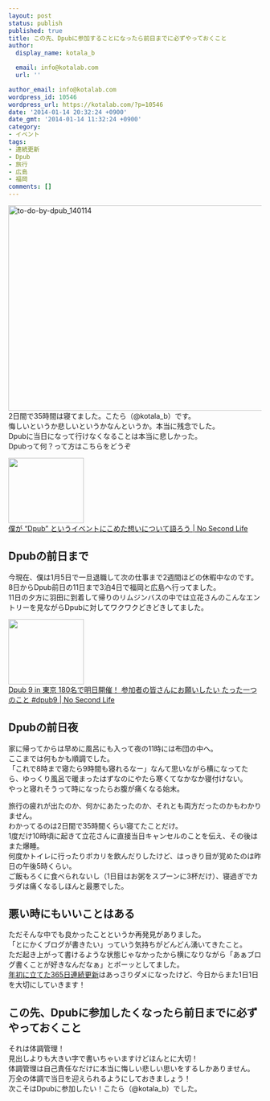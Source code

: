 ```yaml
---
layout: post
status: publish
published: true
title: この先、Dpubに参加することになったら前日までに必ずやっておくこと
author:
  display_name: kotala_b

  email: info@kotalab.com
  url: ''

author_email: info@kotalab.com
wordpress_id: 10546
wordpress_url: https://kotalab.com/?p=10546
date: '2014-01-14 20:32:24 +0900'
date_gmt: '2014-01-14 11:32:24 +0900'
category:
- イベント
tags:
- 連続更新
- Dpub
- 旅行
- 広島
- 福岡
comments: []
---
```

<p><img src="https://kotalab.com/wp-content/uploads/to-do-by-dpub_140114-546x409.jpg" alt="to-do-by-dpub_140114" width="546" height="409" class="alignnone size-large wp-image-10549" /><br />
2日間で35時間は寝てました。こたら（@kotala_b）です。<br />
悔しいというか悲しいというかなんというか。本当に残念でした。<br />
Dpubに当日になって行けなくなることは本当に悲しかった。<br />
Dpubって何？って方はこちらをどうぞ</p>
<div class="shht">
<div class="shhtimg"><a href="https://www.ttcbn.net/no_second_life/archives/20523" target="_blank"><img src="https://capture.heartrails.com/150x130/shadow?https://www.ttcbn.net/no_second_life/archives/20523" alt="" width="150" height="130" /></a></div>
<div class="shhttext"><a href="https://www.ttcbn.net/no_second_life/archives/20523" target="_blank">僕が &ldquo;Dpub&rdquo; というイベントにこめた想いについて語ろう | No Second Life</a><a href="https://b.hatena.ne.jp/entry/https://www.ttcbn.net/no_second_life/archives/20523" target="_blank"><img border="0" src="https://b.hatena.ne.jp/entry/image/https://www.ttcbn.net/no_second_life/archives/20523" alt="" /></a></div>
</div>
<p><!--more--></p>
<h2>Dpubの前日まで</h2>
<p>今現在、僕は1月5日で一旦退職して次の仕事まで2週間ほどの休暇中なのです。<br />
8日からDpub前日の11日まで3泊4日で福岡と広島へ行ってました。<br />
11日の夕方に羽田に到着して帰りのリムジンバスの中では立花さんのこんなエントリーを見ながらDpubに対してワクワクどきどきしてました。</p>
<div class="shht">
<div class="shhtimg"><a href="https://www.ttcbn.net/no_second_life/archives/38519" target="_blank"><img src="https://capture.heartrails.com/150x130/shadow?https://www.ttcbn.net/no_second_life/archives/38519" alt="" width="150" height="130" /></a></div>
<div class="shhttext"><a href="https://www.ttcbn.net/no_second_life/archives/38519" target="_blank">Dpub 9 in 東京 180名で明日開催！ 参加者の皆さんにお願いしたい たった一つのこと #dpub9 | No Second Life</a><a href="https://b.hatena.ne.jp/entry/https://www.ttcbn.net/no_second_life/archives/38519" target="_blank"><img border="0" src="https://b.hatena.ne.jp/entry/image/https://www.ttcbn.net/no_second_life/archives/38519" alt="" /></a></div>
</div>
<h2>Dpubの前日夜</h2>
<p>家に帰ってからは早めに風呂にも入って夜の11時には布団の中へ。<br />
ここまでは何もかも順調でした。<br />
「これで8時まで寝たら9時間も寝れるなー」なんて思いながら横になってたら、ゆっくり風呂で暖まったはずなのにやたら寒くてなかなか寝付けない。<br />
やっと寝れそうって時になったらお腹が痛くなる始末。</p>
<p>旅行の疲れが出たのか、何かにあたったのか、それとも両方だったのかもわかりません。<br />
わかってるのは2日間で35時間くらい寝てたことだけ。<br />
1度だけ10時頃に起きて立花さんに直接当日キャンセルのことを伝え、その後はまた爆睡。<br />
何度かトイレに行ったりポカリを飲んだりしたけど、はっきり目が覚めたのは昨日の午後5時くらい。<br />
ご飯もろくに食べられないし（1日目はお粥をスプーンに3杯だけ）、寝過ぎでカラダは痛くなるしほんと最悪でした。</p>
<h2>悪い時にもいいことはある</h2>
<p>ただそんな中でも良かったことというか再発見がありました。<br />
「とにかくブログが書きたい」っていう気持ちがどんどん湧いてきたこと。<br />
ただ起き上がって書けるような状態じゃなかったから横になりながら「あぁブログ書くことが好きなんだなぁ」とボーッとしてました。<br />
<a href="https://kotalab.com/happy-new-year-2014" title="新年明けましておめでとうございます！今年の目標とテーマを決めました！">年初に立てた365日連続更新</a>はあっさりダメになったけど、今日からまた1日1日を大切にしていきます！</p>
<h2>この先、Dpubに参加したくなったら前日までに必ずやっておくこと</h2>
<p>それは<span class="ll">体調管理！</span><br />
見出しよりも大きい字で書いちゃいますけどほんとに大切！<br />
体調管理は自己責任なだけに本当に悔しい悲しい思いをするしかありません。<br />
万全の体調で当日を迎えられるようにしておきましょう！<br />
次こそはDpubに参加したい！こたら（@kotala_b）でした。</p>
